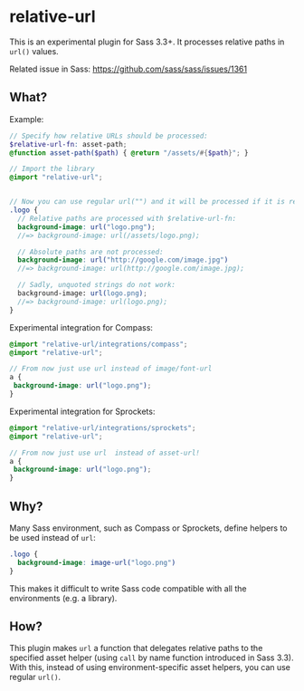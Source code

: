 # relative-url

This is an experimental plugin for Sass 3.3+. It processes relative paths in `url()` values.

Related issue in Sass: https://github.com/sass/sass/issues/1361

## What?

Example:

```scss
// Specify how relative URLs should be processed:
$relative-url-fn: asset-path;
@function asset-path($path) { @return "/assets/#{$path}"; }

// Import the library
@import "relative-url";


// Now you can use regular url("") and it will be processed if it is relative:
.logo {
  // Relative paths are processed with $relative-url-fn:
  background-image: url("logo.png");
  //=> background-image: url(/assets/logo.png);

  // Absolute paths are not processed:
  background-image: url("http://google.com/image.jpg")
  //=> background-image: url(http://google.com/image.jpg);

  // Sadly, unquoted strings do not work:
  background-image: url(logo.png);
  //=> background-image: url(logo.png);
}
```

Experimental integration for Compass:

```scss
@import "relative-url/integrations/compass";
@import "relative-url";

// From now just use url instead of image/font-url
a {
 background-image: url("logo.png");
}
```

Experimental integration for Sprockets:

```scss
@import "relative-url/integrations/sprockets";
@import "relative-url";

// From now just use url  instead of asset-url!
a {
 background-image: url("logo.png");
}
```

## Why?

Many Sass environment, such as Compass or Sprockets, define helpers to be used instead of `url`:

```scss
.logo {
  background-image: image-url("logo.png")
}
```

This makes it difficult to write Sass code compatible with all the environments (e.g. a library).

## How?

This plugin makes `url` a function that delegates relative paths to the specified asset helper (using `call` by name function introduced in Sass 3.3).
With this, instead of using environment-specific asset helpers, you can use regular `url()`.
